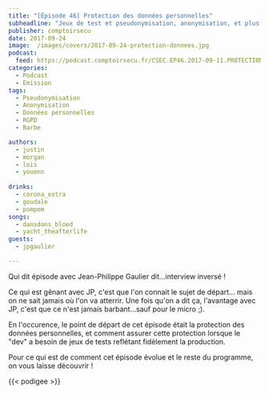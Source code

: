 ```yaml
---
title: "[Épisode 46] Protection des données personnelles"
subheadline: "Jeux de test et pseudonymisation, anonymisation, et plus encore!"
publisher: comptoirsecu
date: 2017-09-24
image:  /images/covers/2017-09-24-protection-donnees.jpg
podcast:
  feed: https://podcast.comptoirsecu.fr/CSEC.EP46.2017-09-11.PROTECTION_DONNEES.mp3
categories:
  - Podcast
  - Emission
tags:
  - Pseudonymisation
  - Anonymisation
  - Données personnelles
  - RGPD
  - Barbe

authors:
  - justin
  - morgan
  - lois
  - youenn
  
drinks:
  - corona_extra
  - goudale
  - pompom
songs:
  - dansdans_bloed
  - yacht_theafterlife
guests:
  - jpgaulier

---
```


Qui dit épisode avec Jean-Philippe Gaulier dit...interview inversé !

Ce qui est gênant avec JP, c'est que l'on connait le sujet de départ... mais on ne sait jamais où l'on va atterrir. Une fois qu'on a dit ça, l'avantage avec JP, c'est que ce n'est jamais barbant...sauf pour le micro ;).

En l'occurence, le point de départ de cet épisode était la protection des données personnelles, et comment assurer cette protection lorsque le "dev" a besoin de jeux de tests reflétant fidèlement la production.

Pour ce qui est de comment cet épisode évolue et le reste du programme, on vous laisse découvrir !

{{< podigee >}}
